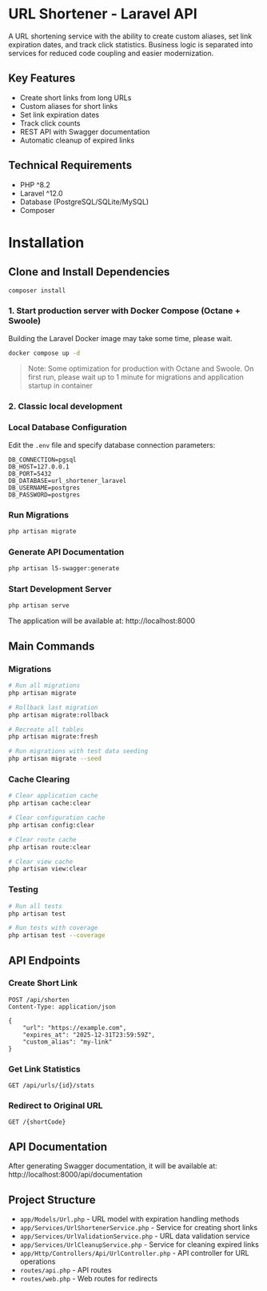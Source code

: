 # URL Shortener - Laravel API

A URL shortening service with the ability to create custom aliases, set link expiration dates, and track click statistics. 
Business logic is separated into services for reduced code coupling and easier modernization.

## Key Features

- Create short links from long URLs
- Custom aliases for short links
- Set link expiration dates
- Track click counts
- REST API with Swagger documentation
- Automatic cleanup of expired links

## Technical Requirements

- PHP ^8.2
- Laravel ^12.0
- Database (PostgreSQL/SQLite/MySQL)
- Composer

# Installation

## Clone and Install Dependencies

```bash
composer install
```
### 1. Start production server with Docker Compose (Octane + Swoole)

Building the Laravel Docker image may take some time, please wait. 

```bash
docker compose up -d
```
> Note: Some optimization for production with Octane and Swoole. On first run, please wait up to 1 minute for migrations and application startup in container

###  2. Classic local development

### Local Database Configuration

Edit the `.env` file and specify database connection parameters:

```env
DB_CONNECTION=pgsql
DB_HOST=127.0.0.1
DB_PORT=5432
DB_DATABASE=url_shortener_laravel
DB_USERNAME=postgres
DB_PASSWORD=postgres
```

### Run Migrations

```bash
php artisan migrate
```

### Generate API Documentation

```bash
php artisan l5-swagger:generate
```

### Start Development Server

```bash
php artisan serve
```

The application will be available at: http://localhost:8000

## Main Commands

### Migrations

```bash
# Run all migrations
php artisan migrate

# Rollback last migration
php artisan migrate:rollback

# Recreate all tables
php artisan migrate:fresh

# Run migrations with test data seeding
php artisan migrate --seed
```

### Cache Clearing

```bash
# Clear application cache
php artisan cache:clear

# Clear configuration cache
php artisan config:clear

# Clear route cache
php artisan route:clear

# Clear view cache
php artisan view:clear
```

### Testing

```bash
# Run all tests
php artisan test

# Run tests with coverage
php artisan test --coverage
```

## API Endpoints

### Create Short Link

```http
POST /api/shorten
Content-Type: application/json

{
    "url": "https://example.com",
    "expires_at": "2025-12-31T23:59:59Z",
    "custom_alias": "my-link"
}
```

### Get Link Statistics

```http
GET /api/urls/{id}/stats
```

### Redirect to Original URL

```http
GET /{shortCode}
```

## API Documentation

After generating Swagger documentation, it will be available at:
http://localhost:8000/api/documentation

## Project Structure

- `app/Models/Url.php` - URL model with expiration handling methods
- `app/Services/UrlShortenerService.php` - Service for creating short links
- `app/Services/UrlValidationService.php` - URL data validation service
- `app/Services/UrlCleanupService.php` - Service for cleaning expired links
- `app/Http/Controllers/Api/UrlController.php` - API controller for URL operations
- `routes/api.php` - API routes
- `routes/web.php` - Web routes for redirects
